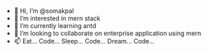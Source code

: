 - 👋 Hi, I’m @somakpal
- 👀 I’m interested in mern stack
- 🌱 I’m currently learning antd
- 💞️ I’m looking to collaborate on enterprise application using mern
- 📫 Eat... Code... Sleep... Code... Dream... Code...

<!---
somakpal/somakpal is a ✨ special ✨ repository because its `README.md` (this file) appears on your GitHub profile.
You can click the Preview link to take a look at your changes.
--->
